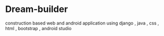 # Dream-builder
construction based web and android application using django , java , css , html , bootstrap , android studio
